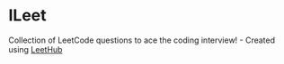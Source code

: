 # ILeet
Collection of LeetCode questions to ace the coding interview! - Created using [LeetHub](https://github.com/QasimWani/LeetHub)
